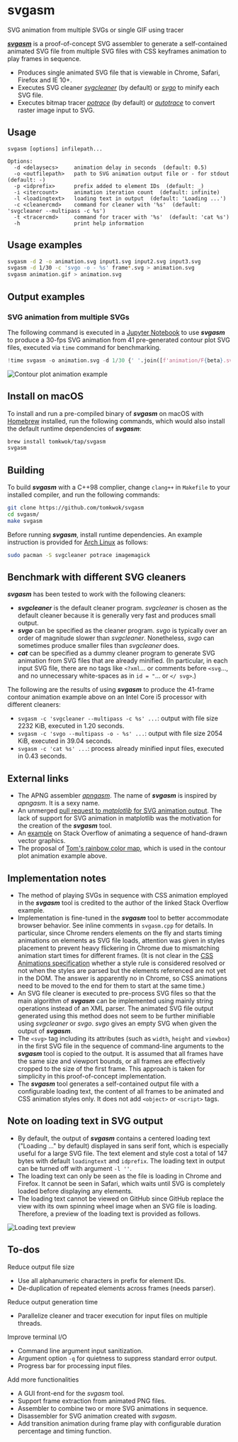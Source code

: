 # svgasm

SVG animation from multiple SVGs or single GIF using tracer

[***svgasm***](https://github.com/tomkwok/svgasm) is a proof-of-concept SVG assembler to generate a self-contained animated SVG file from multiple SVG files with CSS keyframes animation to play frames in sequence.

- Produces single animated SVG file that is viewable in Chrome, Safari, Firefox and IE 10+.
- Executes SVG cleaner [*svgcleaner*](https://github.com/RazrFalcon/svgcleaner) (by default) or [*svgo*](https://github.com/svg/svgo) to minify each SVG file.
- Executes bitmap tracer [*potrace*](http://potrace.sourceforge.net/) (by default) or [*autotrace*](https://github.com/autotrace/autotrace) to convert raster image input to SVG.

## Usage

```
svgasm [options] infilepath...

Options:
  -d <delaysecs>     animation delay in seconds  (default: 0.5)
  -o <outfilepath>   path to SVG animation output file or - for stdout  (default: -)
  -p <idprefix>      prefix added to element IDs  (default: _)
  -i <itercount>     animation iteration count  (default: infinite)
  -l <loadingtext>   loading text in output  (default: 'Loading ...')
  -c <cleanercmd>    command for cleaner with '%s'  (default: 'svgcleaner --multipass -c %s')
  -t <tracercmd>     command for tracer with '%s'  (default: 'cat %s')
  -h                 print help information
```

## Usage examples

```sh
svgasm -d 2 -o animation.svg input1.svg input2.svg input3.svg
svgasm -d 1/30 -c 'svgo -o - %s' frame*.svg > animation.svg
svgasm animation.gif > animation.svg
```

## Output examples

### SVG animation from multiple SVGs

The following command is executed in a [Jupyter Notebook](https://jupyter.org/) to use ***svgasm*** to produce a 30-fps SVG animation from 41 pre-generated contour plot SVG files, executed via `time` command for benchmarking.

```python
!time svgasm -o animation.svg -d 1/30 {' '.join([f'animation/F{beta}.svg' for beta in betas])}
```

![Contour plot animation example](examples/contour_f_beta_animation.svg)

## Install on macOS

To install and run a pre-compiled binary of ***svgasm*** on macOS with [Homebrew](https://brew.sh/) installed, run the following commands, which would also install the default runtime dependencies of ***svgasm***:

```sh
brew install tomkwok/tap/svgasm
svgasm
```

## Building

To build ***svgasm*** with a C++98 complier, change `clang++` in `Makefile` to your installed compiler, and run the following commands:

```sh
git clone https://github.com/tomkwok/svgasm
cd svgasm/
make svgasm
```

Before running ***svgasm***, install runtime dependencies. An example instruction is provided for [Arch Linux](https://archlinux.org/) as follows:

```sh
sudo pacman -S svgcleaner potrace imagemagick
```

## Benchmark with different SVG cleaners

***svgasm*** has been tested to work with the following cleaners:

- ***svgcleaner*** is the default cleaner program. *svgcleaner* is chosen as the default cleaner because it is generally very fast and produces small output.
- ***svgo*** can be specified as the cleaner program. *svgo* is typically over an order of magnitude slower than *svgcleaner*. Nonetheless, *svgo* can sometimes produce smaller files than *svgcleaner* does.
- ***cat*** can be specified as a dummy cleaner program to generate SVG animation from SVG files that are already minified. (In particular, in each input SVG file, there are no tags like `<?xml`... or comments before `<svg`..., and no unnecessary white-spaces as in `id = "`... or `</ svg>`.)

The following are the results of using ***svgasm*** to produce the 41-frame contour animation example above on an Intel Core i5 processor with different cleaners:

- `svgasm -c 'svgcleaner --multipass -c %s' ...`: output with file size 2232 KiB, executed in 1.20 seconds.
- `svgasm -c 'svgo --multipass -o - %s' ...`: output with file size 2054 KiB, executed in 39.04 seconds.
- `svgasm -c 'cat %s' ...`: process already minified input files, executed in 0.43 seconds.


## External links

- The APNG assembler [*apngasm*](https://github.com/apngasm/apngasm). The name of ***svgasm*** is inspired by *apngasm*. It is a sexy name.
- An unmerged [pull request to *matplotlib* for SVG animation output](https://github.com/matplotlib/matplotlib/pull/4255). The lack of support for SVG animation in matplotlib was the motivation for the creation of the ***svgasm*** tool.
- An [example](https://stackoverflow.com/questions/48893587/simple-animate-multiple-svgs-in-sequence-like-a-looping-gif) on Stack Overflow of animating a sequence of hand-drawn vector graphics.
- The proposal of [Tom's rainbow color map](https://tomkwok.com/posts/color-maps/), which is used in the contour plot animation example above.

## Implementation notes

- The method of playing SVGs in sequence with CSS animation employed in the ***svgasm*** tool is credited to the author of the linked Stack Overflow example.
- Implementation is fine-tuned in the ***svgasm*** tool to better accommodate browser behavior. See inline comments in `svgasm.cpp` for details. In particular, since Chrome renders elements on the fly and starts timing animations on elements as SVG file loads, attention was given in styles placement to prevent heavy flickering in Chrome due to mismatching animation start times for different frames. (It is not clear in the [CSS Animations specification](https://www.w3.org/TR/css-animations-1/#animations) whether a style rule is considered resolved or not when the styles are parsed but the elements referenced are not yet in the DOM. The answer is apparently no in Chrome, so CSS animations need to be moved to the end for them to start at the same time.)
- An SVG file cleaner is executed to pre-process SVG files so that the main algorithm of ***svgasm*** can be implemented using mainly string operations instead of an XML parser. The animated SVG file output generated using this method does not seem to be further minifiable using *svgcleaner* or *svgo*. *svgo* gives an empty SVG when given the output of ***svgasm***.
- The `<svg>` tag including its attributes (such as `width`, `height` and `viewbox`) in the first SVG file in the sequence of command-line arguments to the ***svgasm*** tool is copied to the output. It is assumed that all frames have the same size and viewport bounds, or all frames are effectively cropped to the size of the first frame. This approach is taken for simplicity in this proof-of-concept implementation.
- The ***svgasm*** tool generates a self-contained output file with a configurable loading text, the content of all frames to be animated and CSS animation styles only. It does not add `<object>` or `<script>` tags.

## Note on loading text in SVG output

- By default, the output of ***svgasm*** contains a centered loading text ("Loading ..." by default) displayed in sans serif font, which is especially useful for a large SVG file. The text element and style cost a total of 147 bytes with default `loadingtext` and `idprefix`. The loading text in output can be turned off with argument `-l ''`.
- The loading text can only be seen as the file is loading in Chrome and Firefox. It cannot be seen in Safari, which waits until SVG is completely loaded before displaying any elements.
- The loading text cannot be viewed on GitHub since GitHub replace the view with its own spinning wheel image when an SVG file is loading. Therefore, a preview of the loading text is provided as follows.

![Loading text preview](readme/loading_text.svg)

## To-dos

Reduce output file size
- Use all alphanumeric characters in prefix for element IDs.
- De-duplication of repeated elements across frames (needs parser).

Reduce output generation time
- Parallelize cleaner and tracer execution for input files on multiple threads.

Improve terminal I/O
- Command line argument input sanitization.
- Argument option `-q` for quietness to suppress standard error output.
- Progress bar for processing input files.

Add more functionalities
- A GUI front-end for the *svgasm* tool.
- Support frame extraction from animated PNG files.
- Assembler to combine two or more SVG animations in sequence.
- Disassembler for SVG animation created with *svgasm*.
- Add transition animation during frame play with configurable duration percentage and timing function.

